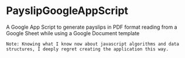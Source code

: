 # PayslipGoogleAppScript
A Google App Script to generate payslips in PDF format reading from a Google Sheet while using a Google Document template

`Note: Knowing what I know now about javascript algorithms and data structures, I deeply regret creating the application this way.`
